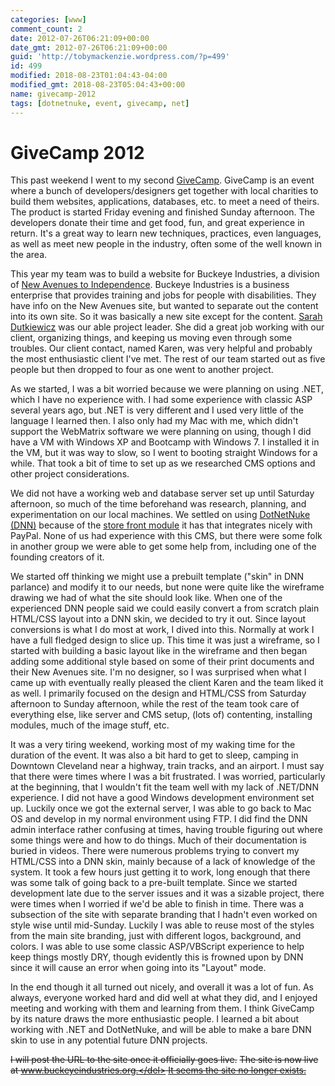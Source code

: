 ```yaml
---
categories: [www]
comment_count: 2
date: 2012-07-26T06:21:09+00:00
date_gmt: 2012-07-26T06:21:09+00:00
guid: 'http://tobymackenzie.wordpress.com/?p=499'
id: 499
modified: 2018-08-23T01:04:43-04:00
modified_gmt: 2018-08-23T05:04:43+00:00
name: givecamp-2012
tags: [dotnetnuke, event, givecamp, net]
---
```


GiveCamp 2012
=============

This past weekend I went to my second [GiveCamp](http://clevelandgivecamp.org).  GiveCamp is an event where a bunch of developers/designers get together with local charities to build them websites, applications, databases, etc. to meet a need of theirs.  The product is started Friday evening and finished Sunday afternoon.  The developers donate their time and get food, fun, and great experience in return.  It's a great way to learn new techniques, practices, even languages, as well as meet new people in the industry, often some of the well known in the area.

This year my team was to build a website for Buckeye Industries, a division of [New Avenues to Independence](http://www.newavenues.net/).  Buckeye Industries is a business enterprise that provides training and jobs for people with disabilities.  They have info on the New Avenues site, but wanted to separate out the content into its own site.  So it was basically a new site except for the content. [Sarah Dutkiewicz](http://www.linkedin.com/in/sadukie) was our able project leader.  She did a great job working with our client, organizing things, and keeping us moving even through some troubles.  Our client contact, named Karen, was very helpful and probably the most enthusiastic client I've met.  The rest of our team started out as five people but then dropped to four as one went to another project.

<!--more-->

As we started, I was a bit worried because we were planning on using .NET, which I have no experience with.  I had some experience with classic ASP several years ago, but .NET is very different and I used very little of the language I learned then.  I also only had my Mac with me, which didn't support the WebMatrix software we were planning on using, though I did have a VM with Windows XP and Bootcamp with Windows 7.  I installed it in the VM, but it was way to slow, so I went to booting straight Windows for a while.  That took a bit of time to set up as we researched CMS options and other project considerations.

We did not have a working web and database server set up until Saturday afternoon, so much of the time beforehand was research, planning, and experimentation on our local machines.  We settled on using [DotNetNuke (DNN)](http://www.dotnetnuke.com/) because of the [store front module](http://nbstore.codeplex.com/) it has that integrates nicely with PayPal.  None of us had experience with this CMS, but there were some folk in another group we were able to get some help from, including one of the founding creators of it.

We started off thinking we might use a prebuilt template ("skin" in DNN parlance) and modify it to our needs, but none were quite like the wireframe drawing we had of what the site should look like.  When one of the experienced DNN people said we could easily convert a from scratch plain HTML/CSS layout into a DNN skin, we decided to try it out.  Since layout conversions is what I do most at work, I dived into this.  Normally at work I have a full fledged design to slice up.  This time it was just a wireframe, so I started with building a basic layout like in the wireframe and then began adding some additional style based on some of their print documents and their New Avenues site.  I'm no designer, so I was surprised when what I came up with eventually really pleased the client Karen and the team liked it as well.  I primarily focused on the design and HTML/CSS from Saturday afternoon to Sunday afternoon, while the rest of the team took care of everything else, like server and CMS setup, (lots of) contenting, installing modules, much of the image stuff, etc.

It was a very tiring weekend, working most of my waking time for the duration of the event.  It was also a bit hard to get to sleep, camping in Downtown Cleveland near a highway, train tracks, and an airport.  I must say that there were times where I was a bit frustrated.  I was worried, particularly at the beginning, that I wouldn't fit the team well with my lack of .NET/DNN experience.  I did not have a good Windows development environment set up.  Luckily once we got the external server, I was able to go back to Mac OS and develop in my normal environment using FTP. I did find the DNN admin interface rather confusing at times, having trouble figuring out where some things were and how to do things.  Much of their documentation is buried in videos.  There were numerous problems trying to convert my HTML/CSS into a DNN skin, mainly because of a lack of knowledge of the system.  It took a few hours just getting it to work, long enough that there was some talk of going back to a pre-built template.  Since we started development late due to the server issues and it was a sizable project, there were times when I worried if we'd be able to finish in time.  There was a subsection of the site with separate branding that I hadn't even worked on style wise until mid-Sunday.  Luckily I was able to reuse most of the styles from the main site branding, just with different logos, background, and colors.  I was able to use some classic ASP/VBScript experience to help keep things mostly DRY, though evidently this is frowned upon by DNN since it will cause an error when going into its "Layout" mode.

In the end though it all turned out nicely, and overall it was a lot of fun.  As always, everyone worked hard and did well at what they did, and I enjoyed meeting and working with them and learning from them.  I think GiveCamp by its nature draws the more enthusiastic people.  I learned a bit about working with .NET and DotNetNuke, and will be able to make a bare DNN skin to use in any potential future DNN projects.

<del>I will post the URL to the site once it officially goes live.</del> <del>The site is now live at www.buckeyeindustries.org.</del> <ins>It seems the site no longer exists.</ins>

